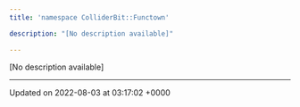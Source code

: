 ```yaml
---
title: 'namespace ColliderBit::Functown'

description: "[No description available]"

---
```







[No description available]






-------------------------------

Updated on 2022-08-03 at 03:17:02 +0000
